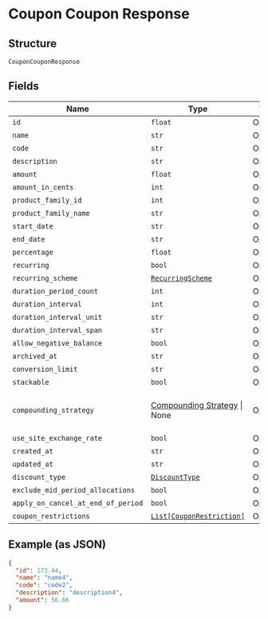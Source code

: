 
# Coupon Coupon Response

## Structure

`CouponCouponResponse`

## Fields

| Name | Type | Tags | Description |
|  --- | --- | --- | --- |
| `id` | `float` | Optional | - |
| `name` | `str` | Optional | - |
| `code` | `str` | Optional | - |
| `description` | `str` | Optional | - |
| `amount` | `float` | Optional | - |
| `amount_in_cents` | `int` | Optional | - |
| `product_family_id` | `int` | Optional | - |
| `product_family_name` | `str` | Optional | - |
| `start_date` | `str` | Optional | - |
| `end_date` | `str` | Optional | - |
| `percentage` | `float` | Optional | - |
| `recurring` | `bool` | Optional | - |
| `recurring_scheme` | [`RecurringScheme`](../../doc/models/recurring-scheme.md) | Optional | - |
| `duration_period_count` | `int` | Optional | - |
| `duration_interval` | `int` | Optional | - |
| `duration_interval_unit` | `str` | Optional | - |
| `duration_interval_span` | `str` | Optional | - |
| `allow_negative_balance` | `bool` | Optional | - |
| `archived_at` | `str` | Optional | - |
| `conversion_limit` | `str` | Optional | - |
| `stackable` | `bool` | Optional | - |
| `compounding_strategy` | [Compounding Strategy](../../doc/models/compounding-strategy.md) \| None | Optional | This is a container for any-of cases. |
| `use_site_exchange_rate` | `bool` | Optional | - |
| `created_at` | `str` | Optional | - |
| `updated_at` | `str` | Optional | - |
| `discount_type` | [`DiscountType`](../../doc/models/discount-type.md) | Optional | - |
| `exclude_mid_period_allocations` | `bool` | Optional | - |
| `apply_on_cancel_at_end_of_period` | `bool` | Optional | - |
| `coupon_restrictions` | [`List[CouponRestriction]`](../../doc/models/coupon-restriction.md) | Optional | - |

## Example (as JSON)

```json
{
  "id": 173.44,
  "name": "name4",
  "code": "code2",
  "description": "description4",
  "amount": 56.66
}
```


